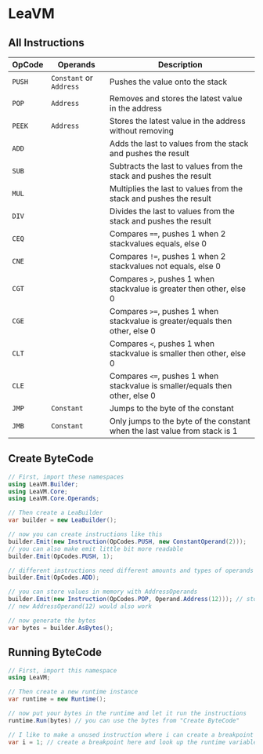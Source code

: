 # LeaVM

## All Instructions

|OpCode|Operands               |Description                                                                   |
|------|-----------------------|------------------------------------------------------------------------------|
|`PUSH`|`Constant` or `Address`|Pushes the value onto the stack                                               |
|`POP` |`Address`              |Removes and stores the latest value in the address                            |
|`PEEK`|`Address`              |Stores the latest value in the address without removing                       |
|`ADD` |                       |Adds the last to values from the stack and pushes the result                  |
|`SUB` |                       |Subtracts the last to values from the stack and pushes the result             |
|`MUL` |                       |Multiplies the last to values from the stack and pushes the result            |
|`DIV` |                       |Divides the last to values from the stack and pushes the result               |
|`CEQ` |                       |Compares `==`, pushes 1 when 2 stackvalues equals, else 0                     |
|`CNE` |                       |Compares `!=`, pushes 1 when 2 stackvalues not equals, else 0                 |
|`CGT` |                       |Compares `>`, pushes 1 when stackvalue is greater then other, else 0          |
|`CGE` |                       |Compares `>=`, pushes 1 when stackvalue is greater/equals then other, else 0  |
|`CLT` |                       |Compares `<`, pushes 1 when stackvalue is smaller then other, else 0          |
|`CLE` |                       |Compares `<=`, pushes 1 when stackvalue is smaller/equals then other, else 0  |
|`JMP` |`Constant`             |Jumps to the byte of the constant                                             |
|`JMB` |`Constant`             |Only jumps to the byte of the constant when the last value from stack is 1    |

## Create ByteCode

```csharp
// First, import these namespaces
using LeaVM.Builder;
using LeaVM.Core;
using LeaVM.Core.Operands;

// Then create a LeaBuilder
var builder = new LeaBuilder();

// now you can create instructions like this
builder.Emit(new Instruction(OpCodes.PUSH, new ConstantOperand(2)));
// you can also make emit little bit more readable
builder.Emit(OpCodes.PUSH, 1);

// different instructions need different amounts and types of operands
builder.Emit(OpCodes.ADD);

// you can store values in memory with AddressOperands
builder.Emit(new Instruction(OpCodes.POP, Operand.Address(12))); // stores result of 1 + 2 in Address(12)
// new AddressOperand(12) would also work

// now generate the bytes
var bytes = builder.AsBytes();
```

## Running ByteCode

```csharp
// First, import this namespace
using LeaVM;

// Then create a new runtime instance
var runtime = new Runtime();

// now put your bytes in the runtime and let it run the instructions
runtime.Run(bytes) // you can use the bytes from "Create ByteCode"

// I like to make a unused instruction where i can create a breakpoint to see the result of the runtime
var i = 1; // create a breakpoint here and look up the runtime variable and it's memory and stack
```
